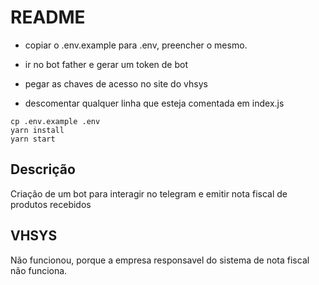 # README

- copiar o .env.example para .env, preencher o mesmo.

- ir no bot father e gerar um token de bot

- pegar as chaves de acesso no site do vhsys

- descomentar qualquer linha que esteja comentada em index.js

```
cp .env.example .env
yarn install
yarn start
```

## Descrição
Criação de um bot para interagir no telegram e emitir nota fiscal de produtos recebidos

## VHSYS

Não funcionou, porque a empresa responsavel do sistema de nota fiscal não funciona.
